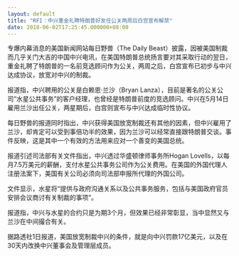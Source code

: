 ```yaml
---
layout: default
title: "RFI：中兴重金礼聘特朗普好友任公关两周后白宫宣布解禁"
date: 2018-06-02T17:25:45.000000+08:00
---
```


专爆内幕消息的美国新闻网站每日野兽（The Daily Beast）披露，因被美国制裁而几乎关门大吉的中国中兴电讯，在美国特朗普总统扬言要对其采取行动的翌日，重金礼聘了特朗普的一名前竞选顾问作为公关，两周之后，白宫宣布已初步与中兴达成协议，放宽对中兴的制裁。

报道指，中兴聘用的公关是白赖恩·兰沙（Bryan Lanza），目前是著名的公关公司“水星公共事务”的客户经理，也曾经是特朗普前度的竞选顾问。中兴在5月14日雇用兰沙出任公关，两星期后，白宫则宣布与中兴达成临时性协议。

每日野兽的报道同时指出，中兴获得美国放宽制裁还有其他的因素，但中兴雇用了兰沙，却肯定可以受到事倍功半的效果，因为兰沙可以经常直接跟特朗普交谈。事件反映，这是其中一个有效的方法用来应对一个善变的美国总统。

报道引述司法部有关文件指出，中兴透过华盛顿律师事务所Hogan Lovells，以每月7.5万美元的薪酬，支付水星公共事务公司作为公关费用。在美国的外国代理人注册法案下，美国有关公司必须向司法部申报所代理的外国公司。

文件显示，水星将“提供与政府沟通关系以及公共事务服务，包括与美国政府官员安排会议商讨有关制裁的事项”。

报道指，中兴与水星的合约只是为期3个月，但效果已经非常彰显，当中显然又与兰沙在中间撮合有关。

据路透社1日报道，美国放宽制裁中兴的条件，就是向中兴罚款17亿美元，以及在30天内改换中兴董事会及管理层成员。

